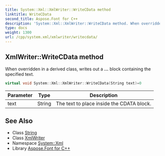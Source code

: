 ```yaml
---
title: System::Xml::XmlWriter::WriteCData method
linktitle: WriteCData
second_title: Aspose.Font for C++
description: 'System::Xml::XmlWriter::WriteCData method. When overridden in a derived class, writes out a ... block containing the specified text in C++.'
type: docs
weight: 1300
url: /cpp/system.xml/xmlwriter/writecdata/
---
```

## XmlWriter::WriteCData method


When overridden in a derived class, writes out a **...** block containing the specified text.

```cpp
virtual void System::Xml::XmlWriter::WriteCData(String text)=0
```


| Parameter | Type | Description |
| --- | --- | --- |
| text | String | The text to place inside the CDATA block. |

## See Also

* Class [String](../../../system/string/)
* Class [XmlWriter](../)
* Namespace [System::Xml](../../)
* Library [Aspose.Font for C++](../../../)
